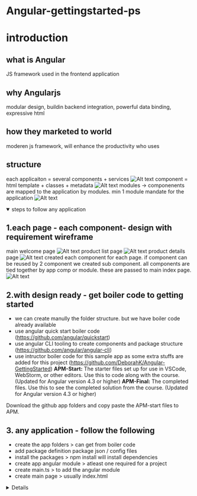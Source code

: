 # Angular-gettingstarted-ps
# introduction
## what is Angular
JS framework used in the frontend application
## why Angularjs
modular design, buildin backend integration, powerful data binding, expressive html
## how they marketed to world
moderen js framework, will enhance the productivity who uses
## structure
each applicaiton = several components + services
![Alt text](https://github.com/ponnarasuice/Angular-gettingstarted-ps/blob/master/readme_images/anatomyofangular.PNG "anatomy")
component = html template + classes + metadata
![Alt text](https://github.com/ponnarasuice/Angular-gettingstarted-ps/blob/master/readme_images/component.PNG "component")
modules -> componenents are mapped to the application by modules. min 1 module mandate for the application
![Alt text](https://github.com/ponnarasuice/Angular-gettingstarted-ps/blob/master/readme_images/modules.PNG "modules")

<details open>
<summary>steps to follow any application</summary>

## 1.each page - each component- design with requirement wireframe
main welcome page
![Alt text](https://github.com/ponnarasuice/Angular-gettingstarted-ps/blob/master/readme_images/welcome.PNG "welcome page")
product list page
![Alt text](https://github.com/ponnarasuice/Angular-gettingstarted-ps/blob/master/readme_images/productlist.PNG "productlist page")
product details page
![Alt text](https://github.com/ponnarasuice/Angular-gettingstarted-ps/blob/master/readme_images/productdetail.PNG "productdetail page")
created each component for each page. if component can be reused by 2 component we created sub component. all components are tied together by app comp or module. these are passed to main index page.
![Alt text](https://github.com/ponnarasuice/Angular-gettingstarted-ps/blob/master/readme_images/thisapparchitecture.PNG "this sample app architecture")

## 2.with design ready - get boiler code to getting started
- we can create manully the folder structure. but we have boiler code already available
- use angular quick start boiler code (https://github.com/angular/quickstart)
- use angular CLI tooling to create components and package structure 
(https://github.com/angular/angular-cli)
- use intructor boiler code for this sample app as some extra stuffs are added for this project 
(https://github.com/DeborahK/Angular-GettingStarted)
**APM-Start:** The starter files set up for use in VSCode, WebStorm, or other editors. Use this to code along with the course. (Updated for Angular version 4.3 or higher)
**APM-Final:** The completed files. Use this to see the completed solution from the course. (Updated for Angular version 4.3 or higher)

Download the github app folders and copy paste the APM-start files to APM.

## 3. any application - follow the following
- create the app folders > can get from boiler code
- add package definition package json / config files
- install the packages > npm install will install dependencies
- create app angular module > atleast one required for a project
- create main.ts > to add the angular module
- create main page > usually index.html
<details>

# selecting the language/ editors/ npm 
- **VSCode** is used here
- ECMA script based language is many. java script has versions ES2016, ES2015, ES 5 & lower or typescript language(superset of js or like js)
we use type script since it supports all the latest ecma standards. we cant use directly in browser as most of them yet to support es2015+.
so typescript are transpiled and use in application. usually we minifest the js and run in app.
- download npm and code in the machine. package manager and the other is serverjs frame work. browser js has limitation like threading, file reading etc. but server has no restrictions.
